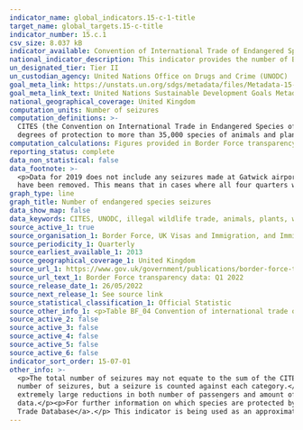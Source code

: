 ```yaml
---
indicator_name: global_indicators.15-c-1-title
target_name: global_targets.15-c-title
indicator_number: 15.c.1
csv_size: 8.037 kB
indicator_available: Convention of International Trade of Endangered Species (CITES) seizures
national_indicator_description: This indicator provides the number of Border Force seizures of species, parts or derivatives of species, and products containing species that have been illegally imported.
un_designated_tier: Tier II
un_custodian_agency: United Nations Office on Drugs and Crime (UNODC)
goal_meta_link: https://unstats.un.org/sdgs/metadata/files/Metadata-15-0c-01.pdf
goal_meta_link_text: United Nations Sustainable Development Goals Metadata (PDF 210 KB)
national_geographical_coverage: United Kingdom
computation_units: Number of seizures
computation_definitions: >-
  CITES (the Convention on International Trade in Endangered Species of Wild Fauna and Flora) - An international agreement between governments. Its aim is to ensure that international trade in specimens of wild animals and plants does not threaten their survival. CITES accords varying
  degrees of protection to more than 35,000 species of animals and plants, whether they are traded as live specimens, fur coats or dried herbs.
computation_calculations: Figures provided in Border Force transparency data are given on a quarterly basis. The four quarters of each year have here been summed to provide an annual figure, as number of seizures is considerably volatile.
reporting_status: complete
data_non_statistical: false
data_footnote: >-
  <p>Data for 2019 does not include any seizures made at Gatwick airport during Q4, due to a change in reporting systems. </p> <p> 2020 figures were impacted by the 2020 Covid-19 pandemic (see 'Other Information' below). </p> <p> Where figures have been surpressed in the source data, they
  have been removed. This means that in cases where all four quarters were surpressed, there is no data point available for that year.</p>
graph_type: line
graph_title: Number of endangered species seizures
data_show_map: false
data_keywords: CITES, UNODC, illegal wildlife trade, animals, plants, wildlife products
source_active_1: true
source_organisation_1: Border Force, UK Visas and Immigration, and Immigration Enforcement
source_periodicity_1: Quarterly
source_earliest_available_1: 2013
source_geographical_coverage_1: United Kingdom
source_url_1: https://www.gov.uk/government/publications/border-force-transparency-data-q1-2022
source_url_text_1: Border Force transparency data: Q1 2022
source_release_date_1: 26/05/2022
source_next_release_1: See source link
source_statistical_classification_1: Official Statistic
source_other_info_1: <p>Table BF_04 Convention of international trade of endangered species (CITES) seizures.</p<p>The stated release date refers to the publication the current data was taken from. While this source is updated on quarterly basis, the indicator is updated annually.</p>
source_active_2: false
source_active_3: false
source_active_4: false
source_active_5: false
source_active_6: false
indicator_sort_order: 15-07-01
other_info: >-
  <p>The total number of seizures may not equate to the sum of the CITES seizures, due to the possibility of multiple seizures. A multiple seizure is where two or more category types (e.g. caviar and timber) are seized on a particular occasion. The occasion is counted once in the total
  number of seizures, but a seizure is counted against each category.</p><p>Data for 2019 does not include any seizures made at Gatwick airport during Quarter 4, due to a change in reporting systems.</p><p>Seizure numbers in 2020 were impacted by the Covid-19 pandemic - There were
  extremely large reductions in both number of passengers and amount of cargo. In addition, enforcement work was disrupted by a stay-at-home order between March and August, and changes to work practices on return.</p><p><i>Volume</i> of seizures by type are also available in the source
  data.</p><p>For further information on which species are protected by CITES please see <a href="http://checklist.cites.org/#/en">UNEP checklist of CITES species</a>, and for further information on trade in CITES species see the <a href="https://trade.cites.org/en/cites_trade/">CITES
  Trade Database</a>.</p> This indicator is being used as an approximation of the UN SDG Indicator. Where possible, we will work to identify or develop UK data to meet the global indicator specification. This indicator has not been identified in collaboration with topic experts.
---
```

